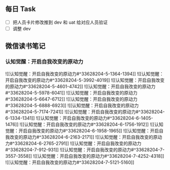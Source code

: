 ## 每日 Task
- [ ] 把人员卡片修改推到 dev 和 uat 给对应人员验证
- [ ] 调整 dev
## 微信读书笔记
<!-- start of weread -->

### 认知觉醒：开启自我改变的原动力
![[认知觉醒：开启自我改变的原动力#^33628204-5-1364-1394]]
![[认知觉醒：开启自我改变的原动力#^33628204-5-3992-4019]]
![[认知觉醒：开启自我改变的原动力#^33628204-5-4601-4742]]
![[认知觉醒：开启自我改变的原动力#^33628204-5-5978-6041]]
![[认知觉醒：开启自我改变的原动力#^33628204-5-6647-6712]]
![[认知觉醒：开启自我改变的原动力#^33628204-5-6888-6923]]
![[认知觉醒：开启自我改变的原动力#^33628204-5-7174-7241]]
![[认知觉醒：开启自我改变的原动力#^33628204-6-1334-1341]]
![[认知觉醒：开启自我改变的原动力#^33628204-6-1405-1476]]
![[认知觉醒：开启自我改变的原动力#^33628204-6-1756-1912]]
![[认知觉醒：开启自我改变的原动力#^33628204-6-1958-1965]]
![[认知觉醒：开启自我改变的原动力#^33628204-6-2163-2171]]
![[认知觉醒：开启自我改变的原动力#^33628204-6-2765-2791]]
![[认知觉醒：开启自我改变的原动力#^33628204-7-912-931]]
![[认知觉醒：开启自我改变的原动力#^33628204-7-3557-3558]]
![[认知觉醒：开启自我改变的原动力#^33628204-7-4252-4318]]
![[认知觉醒：开启自我改变的原动力#^33628204-7-5121-5160]]
<!-- end of weread -->